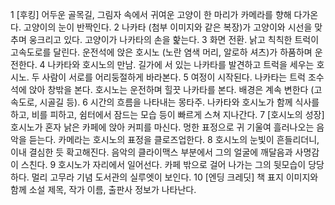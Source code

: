 

1	[후킹] 어두운 골목길, 그림자 속에서 귀여운 고양이 한 마리가 카메라를 향해 다가온다. 고양이의 눈이 반짝인다.
2	나카타 (첨부 이미지와 같은 복장)가 고양이와 시선을 맞추며 웅크리고 있다. 고양이가 나카타의 손을 핥는다.
3	화면 전환. 낡고 칙칙한 트럭이 고속도로를 달린다. 운전석에 앉은 호시노 (노란 염색 머리, 알로하 셔츠)가 하품하며 운전한다.
4	나카타와 호시노의 만남. 길가에 서 있는 나카타를 발견하고 트럭을 세우는 호시노. 두 사람이 서로를 어리둥절하게 바라본다.
5	여정이 시작된다. 나카타는 트럭 조수석에 앉아 창밖을 본다. 호시노는 운전하며 힐끗 나카타를 본다. 배경은 계속 변한다 (고속도로, 시골길 등).
6	시간의 흐름을 나타내는 몽타주. 나카타와 호시노가 함께 식사를 하고, 비를 피하고, 쉼터에서 잠드는 모습 등이 빠르게 스쳐 지나간다.
7	[호시노의 성장] 호시노가 혼자 낡은 카페에 앉아 커피를 마신다. 멍한 표정으로 귀 기울여 흘러나오는 음악을 듣는다. 카메라는 호시노의 표정을 클로즈업한다.
8	호시노의 눈빛이 흔들리더니, 이내 결심한 듯 확고해진다. 음악의 클라이맥스 부분에서 그의 얼굴에 깨달음과 사명감이 스친다.
9	호시노가 자리에서 일어선다. 카페 밖으로 걸어 나가는 그의 뒷모습이 당당하다. 멀리 고무라 기념 도서관의 실루엣이 보인다.
10	[엔딩 크레딧] 책 표지 이미지와 함께 소설 제목, 작가 이름, 출판사 정보가 나타난다.

